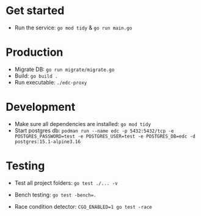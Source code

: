 
# Get started

- Run the service: `go mod tidy` & `go run main.go`

# Production

- Migrate DB: `go run migrate/migrate.go`
- Build: `go build .`
- Run executable: `./edc-proxy`

# Development

- Make sure all dependencies are installed: `go mod tidy`
- Start postgres db: `podman run --name edc -p 5432:5432/tcp -e POSTGRES_PASSWORD=test -e POSTGRES_USER=test -e POSTGRES_DB=edc -d postgres:15.1-alpine3.16`

# Testing

- Test all project folders: `go test ./... -v`

- Bench testing: `go test -bench=.`

- Race condition detector: `CGO_ENABLED=1 go test -race`